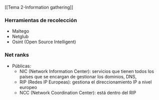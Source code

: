 [[Tema 2-Information gathering]]

### Herramientas de recolección
+ Maltego
+ Netglub
+ Osint (Open Source Intelligent)

### Net ranks
+ Públicas:
	+ NIC (Network Information Center): servicios que tienen todos los países que se encargan de gestionar los dominios, DNS, 
	+ RIP (Redes IP Europeas): gestiona el direccionamiento IP a nivel europeo
	+ NCC (Network Coordination Center): está dentro del RIP

